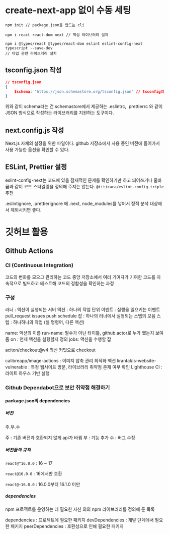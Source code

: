 # create-next-app 없이 수동 세팅

```terminal
npm init // package.json을 만드는 cli

npm i react react-dom next // 핵심 라이브러리 설치

npm i @types/react @types/react-dom eslint eslint-config-next typescript --save-dev
// 타입 관련 라이브러리 설치
```

## tsconfig.json 작성

```json
// tsconfig.json
{
	$schema: "https://json.schemastore.org/tsconfig.json" // tsconfig의 자동완성 지원
}
```

위와 같이 schema라는 건 schemastore에서 제공하는 .eslintrc, .prettierrc 와 같이 JSON 방식으로 작성하는 라이브러리를 지원하는 도구이다.

## next.config.js 작성

Next.js 자체의 설정을 위한 파일이다. github 저장소에서 사용 중인 버전에 들어가서 사용 가능한 옵션을 확인할 수 있다.

## ESLint, Prettier 설정

eslint-config-next는 코드에 있을 잠재적인 문제를 확인하기만 하고 띄어쓰기나 줄바꿈과 같이 코드 스타일링을 정의해 주지는 않는다. `@titicaca/eslint-config-triple` 추천

.eslintignore, .prettierignore 에 .next, node_modules를 넣어서 정적 분석 대상에서 제외시키면 좋다.

# 깃허브 활용

## Github Actions

### CI (Continuous Integration)

코드의 변화를 모으고 관리하는 코드 중앙 저장소에서 여러 기여자가 기여한 코드를 지속적으로 빌드하고 테스트해 코드의 정합성을 확인하는 과정

### 구성

러너 : 액션이 실행되는 서버
액션 : 하나의 작업 단위
이벤트 : 실행을 일으키는 이벤트
	pull_request
	issues
	push
	schedule
잡 : 하나의 러너에서 실행되는 스텝의 모음
스텝 : 하나하나의 작업 (셸 명령어, 다른 액션)

name: 액션의 이름
run-name: 필수가 아닌 타이틀, github.actor로 누가 했는지 보여줌
on : 언제 액션을 실행할지 정의
jobs: 액션을 수행할 잡

aciton/checkout@v4 최신 커밋으로 checkout

calibreapp/image-actions : 이미지 압축 관리 최적화 액션
lirantal/is-website-vulnerable : 특정 웹사이트 방문, 라이브러리 취약점 존재 여부 확인
Lighthouse CI : 라이트 하우스 기반 실행

### Github Dependabot으로 보안 취약점 해결하기

#### package.json의 dependencies

##### 버전

주.부.수

주 : 기존 버전과 호환되지 않게 api가 바뀜
부 : 기능 추가
수 : 버그 수정

##### 버전들의 규칙

`react@^16.0.0` : 16 ~ 17

`react@16.0.0` : 16에서만 호환

`react@~16.0.0` : 16.0.0부터 16.1.0 미만

##### dependencies

npm 프로젝트를 운영하는 데 필요한 자신 외의 npm 라이브러리를 정의해 둔 목록

dependencies : 프로젝트에 필요한 패키지
devDependencies : 개발 단계에서 필요한 패키지
peerDependencies : 호환성으로 인해 필요한 패키지